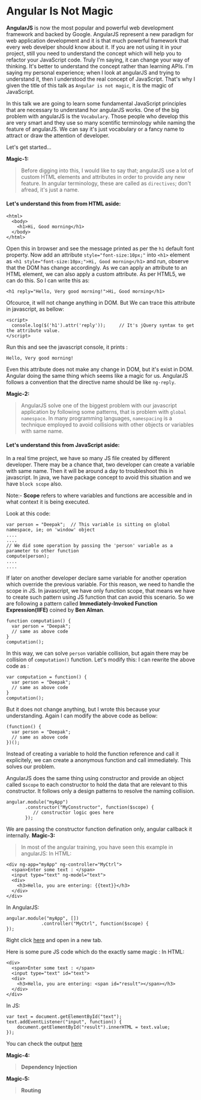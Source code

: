 # Angular Is Not Magic
**AngularJS** is now the most popular and powerful web development framework and backed by Google. AngularJS represent a new paradigm for web application development and it is that much powerful framework that every web develper should know about it. If you are not using it in your project, still you need to understand the concept which will help you to refactor your JavaScript code. Truly I'm saying, it can change your way of thinking. It's better to understand the concept rather than learning APIs. I'm saying my personal experience; when I look at angularJS and trying to understand it, then I understood the real concept of JavaScript. That's why I given the title of this talk as `Angular is not magic`, it is the magic of JavaScript.

In this talk we are going to learn some fundamental JavaScript principles that are necessary to understand hor angularJS works. One of the big problem with angularJS is the `Vocabulary`. Those people who develop this are very smart and they use so many scentific terminology while naming the feature of angularJS. We can say it's just vocabulary or a fancy name to attract or draw the attention of developer. 

Let's get started...

**Magic-1:** 
> Before digging into this, I would like to say that; angularJS use a lot of custom HTML elements and attributes in order to provide any new feature. In angular terminology, these are called as `directives`; don't afread, it's just a name. 

#### Let's understand this from from HTML aside:
  ```
  <html>
    <body>
      <h1>Hi, Good morning</h1>
    </body>
  </html>
  ```
Open this in browser and see the message printed as per the `h1` default font property. Now add an attribute `style="font-size:10px;"` into `<h1>` element as `<h1 style="font-size:10px;">Hi, Good morning</h1>` and run, observe that the DOM has change accordingly. As we can apply an attribute to an HTML element, we can also apply a custom attribute. As per HTML5, we can do this. So I can write this as:
```
<h1 reply="Hello, Very good morning!">Hi, Good morning</h1>
```
Ofcource, it will not change anything in DOM. But We can trace this attribute in javascript, as bellow:
```
<script>
  console.log($('h1').attr('reply'));     // It's jQuery syntax to get the attribute value.
</script>
```
Run this and see the javascript console, it prints :
```
Hello, Very good morning!
```
Even this attribute does not make any change in DOM, but it's exist in DOM. Angular doing the same thing which seems like a magic for us. AngularJS follows a convention that the directive name should be like `ng-reply`.

**Magic-2:** 
> AngularJS solve one of the biggest problem with our javascript application by following some patterns, that is problem with `global namespace`. In many programming languages, `namespacing` is a technique employed to avoid collisions with other objects or variables with same name. 

#### Let's understand this from JavaScript aside:
In a real time project, we have so many JS file created by different developer. There may be a chance that, two developer can create a variable with same name. Then it will be around a day to troubleshoot this in javascript. In java, we have package concept to avoid this situation and we have `block scope` also. 

Note:-  **Scope** refers to where variables and functions are accessible and in what context it is being executed. 

Look at this code:
```
var person = "Deepak";  // This variable is sitting on global namespace, ie; on 'window' object
....
....
// We did some operation by passing the 'person' variable as a parameter to other function
compute(person);
....
....
```
If later on another developer declare same variable for another operation which override the previous variable. For this reason, we need to handle the scope in JS. In javascript, we have only function scope, that means we have to create such pattern using JS function that can avoid this scenario. So we are following a pattern called **Immediately-Invoked Function Expression(IIFE)** coined by **Ben Alman**.
```
function computation() {
  var person = "Deepak";
  // same as above code
}
computation();
```
In this way, we can solve `person` variable collision, but again there may be collision of `computation()` function. Let's modify this:
I can rewrite the above code as : 
```
var computation = function() {
  var person = "Deepak";
  // same as above code
}
computation();
```
But it does not change anything, but I wrote this because your understanding. Again I can modify the above code as bellow:
```
(function() {
  var person = "Deepak";
  // same as above code
})();
```
Instead of creating a variable to hold the function reference and call it explicitely, we can create a anonymous function and call immediately. This solves our problem.

AngularJS does the same thing using constructor and provide an object called `$scope` to each constructor to hold the data that are relevant to this constructor. It follows only a design patterns to resolve the naming collision. 
```
angular.module("myApp")
       .constructor("MyConstructor", function($scope) {
          // constructor logic goes here
       });
```
We are passing the constructor function defination only, angular callback it internally.
**Magic-3:**
> In most of the angular training, you have seen this example in angularJS:
In HTML:
```
<div ng-app="myApp" ng-controller="MyCtrl">
  <span>Enter some text : </span>
  <input type="text" ng-model="text">
  <div>
    <h3>Hello, you are entering: {{text}}</h3>
  </div>
</div>
```
In AngularJS:
```
angular.module("myApp", [])
			 .controller("MyCtrl", function($scope) {
});
```
Right click [here](https://jsfiddle.net/swaindipak55/yovoewwL/) and open in a new tab.

Here is some pure JS code which do the exactly same magic :
In HTML:
```
<div>
  <span>Enter some text : </span>
  <input type="text" id="text">
  <div>
    <h3>Hello, you are entering: <span id="result"></span></h3>
  </div>
</div>
```
In JS:
```
var text = document.getElementById("text");
text.addEventListener("input", function() {
	document.getElementById("result").innerHTML = text.value;
});
```
You can check the output [here](https://jsfiddle.net/swaindipak55/t87pdjvk/)

**Magic-4:**
> **Dependency Injection**

**Magic-5:**
> **Routing** 
